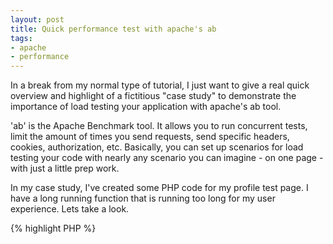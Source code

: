 ```yaml
---
layout: post
title: Quick performance test with apache's ab
tags:
- apache
- performance
---
```


In a break from my normal type of tutorial, I just want to give a real quick overview and highlight of a fictitious "case study" to demonstrate the importance of load testing your application with apache's ab tool.

'ab' is the Apache Benchmark tool.  It allows you to run concurrent tests, limit the amount of times you send requests, send specific headers, cookies, authorization, etc.  Basically, you can set up scenarios for load testing your code with nearly any scenario you can imagine - on one page - with just a little prep work.

In my case study, I've created some PHP code for my profile test page.  I have a long running function that is running too long for my user experience.  Lets take a look.

{% highlight PHP %}
<?php     
function slowRunningFunction()
{
    echo 'Ok...';
    $waitTime = rand(1,3);
    sleep($waitTime);
    echo 'Done!';
}

slowRunningFunction();
{% endhighlight %}



Obviously, the sleep() method is the culprit here, but I want to prove it!  Lets test with a concurecy of 5 connections for a total of 20 tests.  (Each connection should run probably 4 times if everything is even).

Here is the output.

[![AB results](http://aaronsaray.com/wp-content/uploads/2013/02/2.png)](http://aaronsaray.com/wp-content/uploads/2013/02/2.png)

The important numbers on this page are the time taken for the test, the requests per second, the time per request, the connection times and the percentage of requests served within a certain time.

I obviously can see I have a problem here.  The 2 second mean time is just too much.

After some research, I found a new 'improved' method to replace in my code.  Instead of sleep(), I'm going to use usleep() (yup, this is cheesy).

{% highlight PHP %}
<?php
function slowRunningFunction()
{
    echo 'Ok...';
    $waitTime = rand(1,3);
    usleep($waitTime);
    echo 'Done!';
}
    
slowRunningFunction();
{% endhighlight %}
    



Now, lets look at the results.

[![AB Results](http://aaronsaray.com/wp-content/uploads/2013/02/4.png)](http://aaronsaray.com/wp-content/uploads/2013/02/4.png)

Now, if you look at the key metrics, you can see I've made considerable changes to the speed.  I could even ratchet up the number of requests and concurrency.  



#### The moral of the story


The code may look good on the surface, but its always important to know the facts of load testing.  At the very least, use a tool like ab to test your load on your sites.

